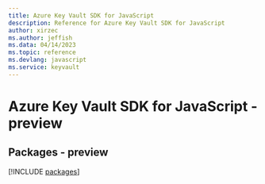 ```yaml
---
title: Azure Key Vault SDK for JavaScript
description: Reference for Azure Key Vault SDK for JavaScript
author: xirzec
ms.author: jeffish
ms.data: 04/14/2023
ms.topic: reference
ms.devlang: javascript
ms.service: keyvault
---
```

# Azure Key Vault SDK for JavaScript - preview
## Packages - preview
[!INCLUDE [packages](key-vault-index.md)]
